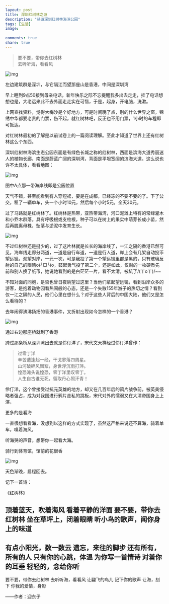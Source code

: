 ```yaml
---
layout: post
title: 深圳红树林之游
description: "骑游深圳红树林海滨公园"
tags: [生活]
image:
  
comments: true
share: true
---
```


>要不要，带你去红树林<br  />
>去听听海，看看风

![img](http://7vznhl.com1.z0.glb.clouddn.com/2015-2-201.jpg)

左边建筑群是深圳，与它隔江而望那座山是香港，中间是深圳湾

<!-- more -->

早上睡到9点50接到母亲电话，新年快乐之际不忘提醒我多出去走走，挂了电话想想也是，大老远来此不去外面走走实在可惜，于是，起身，开电脑，洗漱。

上网查找资料，觉得大梅沙是个好地方，可是时间晚了点，别的什么世界之窗，锦绣中华都要老贵的门票，伤不起，就红树林吧，反正也不用门票，1小时的车程即可抵达。

对红树林最初的了解是以前试卷上的一篇阅读理解。至此才知道了世界上还有红树林这么个东西。

深圳红树林海滨生态公园东面是有绿色长城之称的红树林，西面是滨海大道秀丽迷人的植物长廊，南面是蔚蓝广阔的深圳湾，背面是平坦宽阔的滨海大道。这么说也许不太具体，看看地图：

![img](http://7vznhl.com1.z0.glb.clouddn.com/2015-2-202.jpg)

图中A点那一带海岸线即是公园位置

天气不错，甚至能看到有人穿短裙，要是在成都，已经冻的不要不要的了。下了公交，租了一辆单车，头一个小时10元，然后每个小时5元，全天30元。

过了马路就是红树林了。红树林是热带，亚热带海湾，河口泥滩上特有的常绿灌木和小乔木群落。具有呼吸根或支柱根，种子可以在树上的果实中萌芽长成小苗，然后再脱离母株，坠落与淤泥中发育生长。

![img](http://7vznhl.com1.z0.glb.clouddn.com/2015-2-203.jpg)

不过红树林还是挺少的，过了这片林就是长长的海岸线了，一江之隔的香港已然可见，海岸线走廊分两道，一道是自行车道，一道是行人道，岸上会有几架自动投币望远镜，观望对岸，一元一次，可是我投了第一个望远镜里都是黑的，只有玻璃反射的自己的眼睛o(╯□╰)o，鼓起勇气投了第二个，还是如此，仅剩的一枚硬币先前和别人换了纸币，她说她看到的是白茫茫一片，看不太清，被坑了/(ㄒoㄒ)/~~

不知对面的同胞，是否也曾日夜眺望过这里？当他们拿起望远镜，看到沿岸众多的游客，是抱着动物园看热闹般的心态，还是一个失散155年游子的热切之情？看到仅一江之隔的人民，他们心里在想什么？对于这些人背后的中国大陆，他们又是怎么看待的？

去年闹得沸沸扬扬的香港事件，又折射出现如今怎样的一个香港？

![img](http://7vznhl.com1.z0.glb.clouddn.com/2015-2-205.jpg)

通过右边那座桥就到了香港

跨过那条桥从深圳湾出去就是伶仃洋了，宋代文天祥经过伶仃洋曾作：

>过零丁洋<br  />
>辛苦遭逢起一经，干戈寥落四周星。<br  />
>山河破碎风飘絮，身世浮沉雨打萍。<br  />
>惶恐滩头说惶恐，零丁洋里叹零丁。<br  />
>人生自古谁无死，留取丹心照汗青！

伶仃洋，这个曾接受过抗元英雄的地方，却又在几百年后的鸦片战争前，被英美侵略者强占，成为对我国进行鸦片走私的跳板，宋代对外的懦弱又在大清帝国身上上演，

更多的是看海

一直很想看看海，没想到以这样的方式实现了，虽然这严格来说还不算海，骑着单车，嗅着海风，

听海哭的声音。想带你一起看大海。

骑行到体育馆，馆前的花很香

![img](http://7vznhl.com1.z0.glb.clouddn.com/2015-2-204.jpg)

天色渐晚，启程回去。

记下一首诗：

《红树林》

顶着蓝天，吹着海风
看着平静的洋面
要不要，带你去红树林
坐在草坪上，闭着眼睛
听小鸟的歌声，闻你身上的味道
-
有点小阳光，数一数云
遗忘，来往的脚步
还有所有，所有的人
只有你的心跳，体温
为你写一首情诗
对着你的耳垂
轻轻的，念给你听
-
要不要，带你去红树林
去听听海，看看风
让翩飞的鸟儿
记下你的歌声
让海，刻下
你我的爱情，身影

——作者：迎东子
